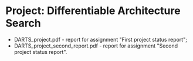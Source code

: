 # Project: Differentiable Architecture Search

- DARTS_project.pdf - report for assignment "First project status report";
- DARTS_project_second_report.pdf - report for assignment "Second project status report".
